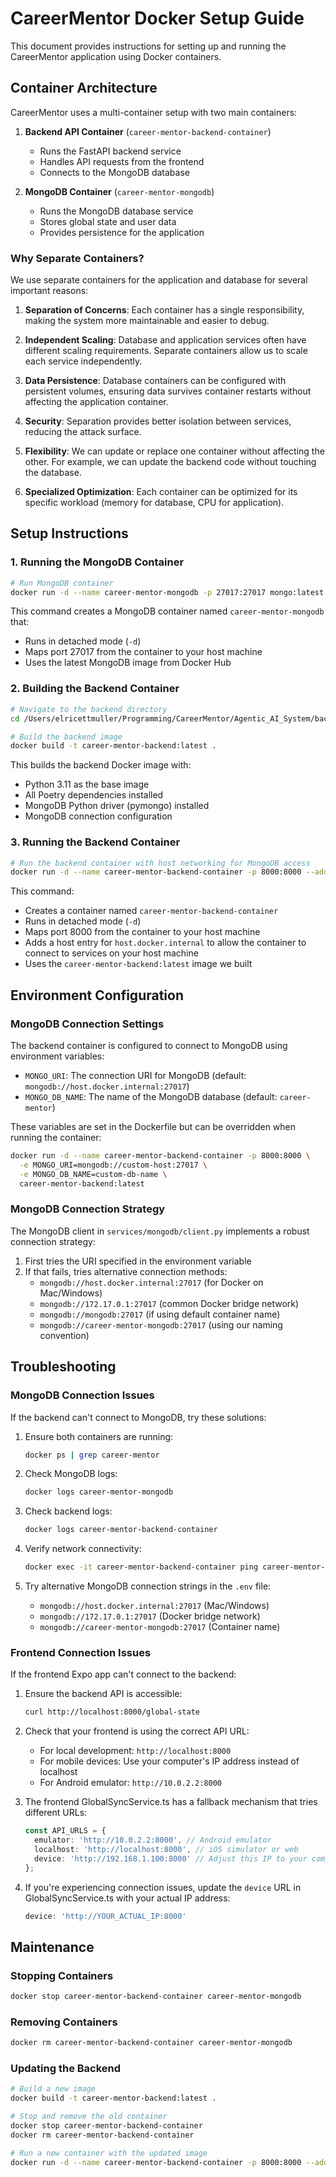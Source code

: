 # CareerMentor Docker Setup Guide

This document provides instructions for setting up and running the CareerMentor application using Docker containers.

## Container Architecture

CareerMentor uses a multi-container setup with two main containers:

1. **Backend API Container** (`career-mentor-backend-container`)
   - Runs the FastAPI backend service
   - Handles API requests from the frontend
   - Connects to the MongoDB database

2. **MongoDB Container** (`career-mentor-mongodb`)
   - Runs the MongoDB database service
   - Stores global state and user data
   - Provides persistence for the application

### Why Separate Containers?

We use separate containers for the application and database for several important reasons:

1. **Separation of Concerns**: Each container has a single responsibility, making the system more maintainable and easier to debug.

2. **Independent Scaling**: Database and application services often have different scaling requirements. Separate containers allow us to scale each service independently.

3. **Data Persistence**: Database containers can be configured with persistent volumes, ensuring data survives container restarts without affecting the application container.

4. **Security**: Separation provides better isolation between services, reducing the attack surface.

5. **Flexibility**: We can update or replace one container without affecting the other. For example, we can update the backend code without touching the database.

6. **Specialized Optimization**: Each container can be optimized for its specific workload (memory for database, CPU for application).

## Setup Instructions

### 1. Running the MongoDB Container

```bash
# Run MongoDB container
docker run -d --name career-mentor-mongodb -p 27017:27017 mongo:latest
```

This command creates a MongoDB container named `career-mentor-mongodb` that:  
- Runs in detached mode (`-d`)  
- Maps port 27017 from the container to your host machine  
- Uses the latest MongoDB image from Docker Hub

### 2. Building the Backend Container

```bash
# Navigate to the backend directory
cd /Users/elricettmuller/Programming/CareerMentor/Agentic_AI_System/backend-api

# Build the backend image
docker build -t career-mentor-backend:latest .
```

This builds the backend Docker image with:
- Python 3.11 as the base image
- All Poetry dependencies installed
- MongoDB Python driver (pymongo) installed
- MongoDB connection configuration

### 3. Running the Backend Container

```bash
# Run the backend container with host networking for MongoDB access
docker run -d --name career-mentor-backend-container -p 8000:8000 --add-host=host.docker.internal:host-gateway career-mentor-backend:latest
```

This command:
- Creates a container named `career-mentor-backend-container`
- Runs in detached mode (`-d`)
- Maps port 8000 from the container to your host machine
- Adds a host entry for `host.docker.internal` to allow the container to connect to services on your host machine
- Uses the `career-mentor-backend:latest` image we built

## Environment Configuration

### MongoDB Connection Settings

The backend container is configured to connect to MongoDB using environment variables:

- `MONGO_URI`: The connection URI for MongoDB (default: `mongodb://host.docker.internal:27017`)
- `MONGO_DB_NAME`: The name of the MongoDB database (default: `career-mentor`)

These variables are set in the Dockerfile but can be overridden when running the container:

```bash
docker run -d --name career-mentor-backend-container -p 8000:8000 \
  -e MONGO_URI=mongodb://custom-host:27017 \
  -e MONGO_DB_NAME=custom-db-name \
  career-mentor-backend:latest
```

### MongoDB Connection Strategy

The MongoDB client in `services/mongodb/client.py` implements a robust connection strategy:

1. First tries the URI specified in the environment variable
2. If that fails, tries alternative connection methods:
   - `mongodb://host.docker.internal:27017` (for Docker on Mac/Windows)
   - `mongodb://172.17.0.1:27017` (common Docker bridge network)
   - `mongodb://mongodb:27017` (if using default container name)
   - `mongodb://career-mentor-mongodb:27017` (using our naming convention)

## Troubleshooting

### MongoDB Connection Issues

If the backend can't connect to MongoDB, try these solutions:

1. Ensure both containers are running:
   ```bash
   docker ps | grep career-mentor
   ```

2. Check MongoDB logs:
   ```bash
   docker logs career-mentor-mongodb
   ```

3. Check backend logs:
   ```bash
   docker logs career-mentor-backend-container
   ```

4. Verify network connectivity:
   ```bash
   docker exec -it career-mentor-backend-container ping career-mentor-mongodb
   ```

5. Try alternative MongoDB connection strings in the `.env` file:
   - `mongodb://host.docker.internal:27017` (Mac/Windows)
   - `mongodb://172.17.0.1:27017` (Docker bridge network)
   - `mongodb://career-mentor-mongodb:27017` (Container name)

### Frontend Connection Issues

If the frontend Expo app can't connect to the backend:

1. Ensure the backend API is accessible:
   ```bash
   curl http://localhost:8000/global-state
   ```

2. Check that your frontend is using the correct API URL:
   - For local development: `http://localhost:8000`
   - For mobile devices: Use your computer's IP address instead of localhost
   - For Android emulator: `http://10.0.2.2:8000`

3. The frontend GlobalSyncService.ts has a fallback mechanism that tries different URLs:
   ```typescript
   const API_URLS = {
     emulator: 'http://10.0.2.2:8000', // Android emulator
     localhost: 'http://localhost:8000', // iOS simulator or web
     device: 'http://192.168.1.100:8000' // Adjust this IP to your computer's IP
   };
   ```

4. If you're experiencing connection issues, update the `device` URL in GlobalSyncService.ts with your actual IP address:
   ```typescript
   device: 'http://YOUR_ACTUAL_IP:8000'
   ```

## Maintenance

### Stopping Containers

```bash
docker stop career-mentor-backend-container career-mentor-mongodb
```

### Removing Containers

```bash
docker rm career-mentor-backend-container career-mentor-mongodb
```

### Updating the Backend

```bash
# Build a new image
docker build -t career-mentor-backend:latest .

# Stop and remove the old container
docker stop career-mentor-backend-container
docker rm career-mentor-backend-container

# Run a new container with the updated image
docker run -d --name career-mentor-backend-container -p 8000:8000 --add-host=host.docker.internal:host-gateway career-mentor-backend:latest
```

